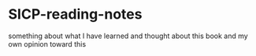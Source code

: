 # SICP-reading-notes
something about what I have learned and thought about this book and my own opinion toward this
